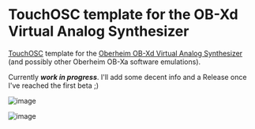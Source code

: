 # TouchOSC template for the OB-Xd Virtual Analog Synthesizer

[TouchOSC](https://hexler.net/touchosc/) template for the [Oberheim OB-Xd Virtual Analog Synthesizer](https://www.discodsp.com/obxd/) (and possibly other Oberheim OB-Xa software emulations).

Currently ***work in progress***. I'll add some decent info and a Release once I've reached the first beta ;)

![image](https://github.com/user-attachments/assets/d7f4f3fc-7413-4c7a-8a46-b5023fa97c4a)

![image](https://github.com/user-attachments/assets/3fe63609-f3d3-4819-b802-2e1909ba0b32)
